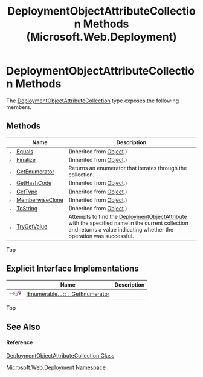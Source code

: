 ﻿---
title: DeploymentObjectAttributeCollection Methods (Microsoft.Web.Deployment)
TOCTitle: DeploymentObjectAttributeCollection Methods
ms:assetid: Methods.T:Microsoft.Web.Deployment.DeploymentObjectAttributeCollection
ms:mtpsurl: https://msdn.microsoft.com/en-us/library/microsoft.web.deployment.deploymentobjectattributecollection_methods(v=VS.90)
ms:contentKeyID: 22754049
ms.date: 05/02/2012
mtps_version: v=VS.90
---

# DeploymentObjectAttributeCollection Methods

The [DeploymentObjectAttributeCollection](deploymentobjectattributecollection-class-microsoft-web-deployment.md) type exposes the following members.

## Methods

<table>
<thead>
<tr class="header">
<th> </th>
<th>Name</th>
<th>Description</th>
</tr>
</thead>
<tbody>
<tr class="odd">
<td><img src="images/Dd565996.pubmethod(en-us,VS.90).gif" title="Public method" alt="Public method" /></td>
<td><a href="https://msdn.microsoft.com/en-us/library/bsc2ak47(v=vs.90)">Equals</a></td>
<td>(Inherited from <a href="https://msdn.microsoft.com/en-us/library/e5kfa45b(v=vs.90)">Object</a>.)</td>
</tr>
<tr class="even">
<td><img src="images/Dd565996.protmethod(en-us,VS.90).gif" title="Protected method" alt="Protected method" /></td>
<td><a href="https://msdn.microsoft.com/en-us/library/4k87zsw7(v=vs.90)">Finalize</a></td>
<td>(Inherited from <a href="https://msdn.microsoft.com/en-us/library/e5kfa45b(v=vs.90)">Object</a>.)</td>
</tr>
<tr class="odd">
<td><img src="images/Dd565996.pubmethod(en-us,VS.90).gif" title="Public method" alt="Public method" /></td>
<td><a href="deploymentobjectattributecollection-getenumerator-method-microsoft-web-deployment.md">GetEnumerator</a></td>
<td>Returns an enumerator that iterates through the collection.</td>
</tr>
<tr class="even">
<td><img src="images/Dd565996.pubmethod(en-us,VS.90).gif" title="Public method" alt="Public method" /></td>
<td><a href="https://msdn.microsoft.com/en-us/library/zdee4b3y(v=vs.90)">GetHashCode</a></td>
<td>(Inherited from <a href="https://msdn.microsoft.com/en-us/library/e5kfa45b(v=vs.90)">Object</a>.)</td>
</tr>
<tr class="odd">
<td><img src="images/Dd565996.pubmethod(en-us,VS.90).gif" title="Public method" alt="Public method" /></td>
<td><a href="https://msdn.microsoft.com/en-us/library/dfwy45w9(v=vs.90)">GetType</a></td>
<td>(Inherited from <a href="https://msdn.microsoft.com/en-us/library/e5kfa45b(v=vs.90)">Object</a>.)</td>
</tr>
<tr class="even">
<td><img src="images/Dd565996.protmethod(en-us,VS.90).gif" title="Protected method" alt="Protected method" /></td>
<td><a href="https://msdn.microsoft.com/en-us/library/57ctke0a(v=vs.90)">MemberwiseClone</a></td>
<td>(Inherited from <a href="https://msdn.microsoft.com/en-us/library/e5kfa45b(v=vs.90)">Object</a>.)</td>
</tr>
<tr class="odd">
<td><img src="images/Dd565996.pubmethod(en-us,VS.90).gif" title="Public method" alt="Public method" /></td>
<td><a href="https://msdn.microsoft.com/en-us/library/7bxwbwt2(v=vs.90)">ToString</a></td>
<td>(Inherited from <a href="https://msdn.microsoft.com/en-us/library/e5kfa45b(v=vs.90)">Object</a>.)</td>
</tr>
<tr class="even">
<td><img src="images/Dd565996.pubmethod(en-us,VS.90).gif" title="Public method" alt="Public method" /></td>
<td><a href="deploymentobjectattributecollection-trygetvalue-method-microsoft-web-deployment.md">TryGetValue</a></td>
<td>Attempts to find the <a href="deploymentobjectattribute-class-microsoft-web-deployment.md">DeploymentObjectAttribute</a> with the specified name in the current collection and returns a value indicating whether the operation was successful.</td>
</tr>
</tbody>
</table>


Top

## Explicit Interface Implementations

<table>
<thead>
<tr class="header">
<th> </th>
<th>Name</th>
<th>Description</th>
</tr>
</thead>
<tbody>
<tr class="odd">
<td><img src="images/Dd566080.pubinterface(en-us,VS.90).gif" title="Explicit interface implemetation" alt="Explicit interface implemetation" /><img src="images/Ff728198.privmethod(en-us,VS.90).gif" title="Private method" alt="Private method" /></td>
<td><a href="deploymentobjectattributecollection-ienumerable-getenumerator-method-microsoft-web-deployment.md">IEnumerable. . :: . .GetEnumerator</a></td>
<td></td>
</tr>
</tbody>
</table>


Top

## See Also

#### Reference

[DeploymentObjectAttributeCollection Class](deploymentobjectattributecollection-class-microsoft-web-deployment.md)

[Microsoft.Web.Deployment Namespace](microsoft-web-deployment-namespace.md)

